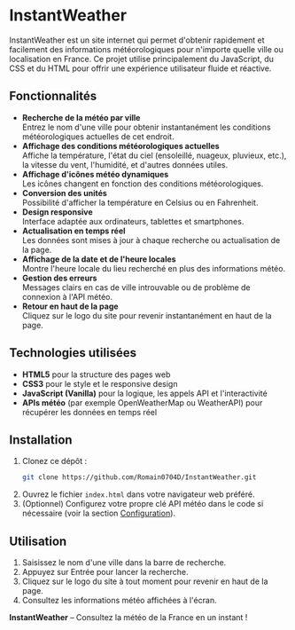 # InstantWeather

InstantWeather est un site internet qui permet d'obtenir rapidement et facilement des informations météorologiques pour n'importe quelle ville ou localisation en France. Ce projet utilise principalement du JavaScript, du CSS et du HTML pour offrir une expérience utilisateur fluide et réactive.

## Fonctionnalités

- **Recherche de la météo par ville**  
  Entrez le nom d'une ville pour obtenir instantanément les conditions météorologiques actuelles de cet endroit.
- **Affichage des conditions météorologiques actuelles**  
  Affiche la température, l'état du ciel (ensoleillé, nuageux, pluvieux, etc.), la vitesse du vent, l'humidité, et d'autres données utiles.
- **Affichage d'icônes météo dynamiques**  
  Les icônes changent en fonction des conditions météorologiques.
- **Conversion des unités**  
  Possibilité d'afficher la température en Celsius ou en Fahrenheit.
- **Design responsive**  
  Interface adaptée aux ordinateurs, tablettes et smartphones.
- **Actualisation en temps réel**  
  Les données sont mises à jour à chaque recherche ou actualisation de la page.
- **Affichage de la date et de l'heure locales**  
  Montre l'heure locale du lieu recherché en plus des informations météo.
- **Gestion des erreurs**  
  Messages clairs en cas de ville introuvable ou de problème de connexion à l'API météo.
- **Retour en haut de la page**  
  Cliquez sur le logo du site pour revenir instantanément en haut de la page.

## Technologies utilisées

- **HTML5** pour la structure des pages web
- **CSS3** pour le style et le responsive design
- **JavaScript (Vanilla)** pour la logique, les appels API et l'interactivité
- **APIs météo** (par exemple OpenWeatherMap ou WeatherAPI) pour récupérer les données en temps réel

## Installation

1. Clonez ce dépôt :
   ```bash
   git clone https://github.com/Romain0704D/InstantWeather.git
   ```
2. Ouvrez le fichier `index.html` dans votre navigateur web préféré.
3. (Optionnel) Configurez votre propre clé API météo dans le code si nécessaire (voir la section [Configuration](#configuration)).

## Utilisation

1. Saisissez le nom d'une ville dans la barre de recherche.
2. Appuyez sur Entrée pour lancer la recherche.
3. Cliquez sur le logo du site à tout moment pour revenir en haut de la page.
4. Consultez les informations météo affichées à l'écran.

**InstantWeather** – Consultez la météo de la France en un instant !
